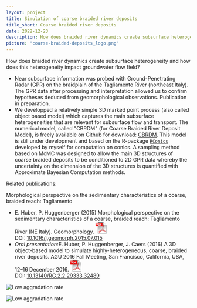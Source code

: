 ```yaml
---
layout: project
title: Simulation of coarse braided river deposits
title_short: Coarse braided river deposits
date: 2022-12-23
description: How does braided river dynamics create subsurface heterogeneity and how does this heterogeneity impact groundwater flow field?
picture: "coarse-braided-deposits_logo.png"
---
```




How does braided river dynamics create subsurface heterogeneity and how does this heterogeneity impact groundwater flow field?

- Near subsurface information was probed with Ground-Penetrating Radar (GPR) on the braidplain of the Tagliamento River (northeast Italy). The GPR data after processing and interpretation allowed us to confirm hypotheses deduced from geomorphological observations. Publication in preparation.
- We developped a relatively simple 3D marked point process (also called object based model) which captures the main subsurface heterogeneities that are relevant for subsurface flow and transport. The numerical model, called "CBRDM" (for Coarse Braided River Deposit Model), is freely available on Github for download: <a href="https://github.com/emanuelhuber/CBRDM">CBRDM</a>. This model is still under development and based on the R-package <a href="https://cran.r-project.org/web/packages/RConics/index.html"><code>RConics</code></a> developed by myself for computation on conics.
A sampling method based on McMC was designed to allow the main 3D structures of coarse braided deposits to be conditioned to 2D GPR data whereby the uncertainty on the dimension of the 3D structures is quantified with Approximate Bayesian Computation methods. 
            
Related publications:


Morphological perspective on the sedimentary characteristics of a coarse, braided reach: Tagliamento 

- E. Huber, P. Huggenberger (2015) Morphological perspective on the sedimentary characteristics of a coarse, braided reach: Tagliamento River (NE Italy). Geomorphology. <a href="publications/2015_huber-and-huggenberger_morphological-perspective-sedimentology.pdf"><img src="img/pdf_30x32.png" alt="download PDF Morphological perspective on the sedimentary characteristics (braided Tagliamento River)" width="30" height="32"></a><br>DOI:&nbsp;<a rel="external" href="http://dx.doi.org/10.1016/j.geomorph.2015.07.015">10.1016/j.geomorph.2015.07.015</a>
- <em>Oral presentation:</em>E. Huber, P. Huggenberger, J. Caers (2016) A 3D object-based model to simulate highly-heterogeneous, coarse, braided river deposits. AGU 2016 Fall Meeting, San Francisco, California, USA, 12–16 December 2016. <a href="publications/talk_2016_huber-et-al_AGU_3D-object-based-model-braided-deposits.pdf"><img src="img/pdf_30x32.png" alt="download 3D object-based model (marked point process) of coarse braided river deposits" width="30" height="32"></a><br>DOI:&nbsp;<a rel="external" href="http://dx.doi.org/10.13140/RG.2.2.29333.32489">10.13140/RG.2.2.29333.32489</a>


<p><img src="low_aggradation_rate.png" alt="Low aggradation rate" width="500"></p>
<p><img src="high_aggradation_rate.png" alt="Low aggradation rate" width="500"></p>
